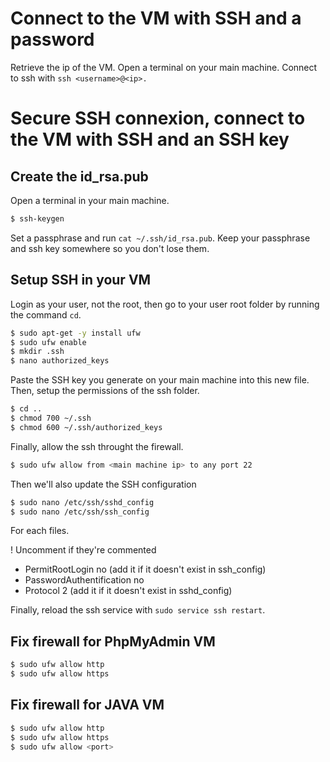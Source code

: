 
# Connect to the VM with SSH and a password

Retrieve the ip of the VM.
Open a terminal on your main machine.
Connect to ssh with `ssh <username>@<ip>.`

# Secure SSH connexion, connect to the VM with SSH and an SSH key

## Create the id_rsa.pub

Open a terminal in your main machine.

```bash
$ ssh-keygen
```

Set a passphrase and run `cat ~/.ssh/id_rsa.pub`.
Keep your passphrase and ssh key somewhere so you don't lose them.

## Setup SSH in your VM

Login as your user, not the root, then go to your user root folder by running the command `cd`.

```bash
$ sudo apt-get -y install ufw
$ sudo ufw enable
$ mkdir .ssh
$ nano authorized_keys
```

Paste the SSH key you generate on your main machine into this new file.
Then, setup the permissions of the ssh folder.

```bash
$ cd ..
$ chmod 700 ~/.ssh
$ chmod 600 ~/.ssh/authorized_keys
```

Finally, allow the ssh throught the firewall.

```bash
$ sudo ufw allow from <main machine ip> to any port 22
```

Then we'll also update the SSH configuration

```bash
$ sudo nano /etc/ssh/sshd_config
$ sudo nano /etc/ssh/ssh_config
```

For each files.

! Uncomment if they're commented
- PermitRootLogin no (add it if it doesn't exist in ssh_config)
- PasswordAuthentification no
- Protocol 2 (add it if it doesn't exist in sshd_config)

Finally, reload the ssh service with `sudo service ssh restart`.

## Fix firewall for PhpMyAdmin VM

```bash
$ sudo ufw allow http
$ sudo ufw allow https
```

## Fix firewall for JAVA VM

```bash
$ sudo ufw allow http
$ sudo ufw allow https
$ sudo ufw allow <port>
```